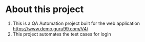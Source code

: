 # About this project

1. This is a QA Automation project built for the web application  https://www.demo.guru99.com/V4/
2. This project automates the test cases for login
